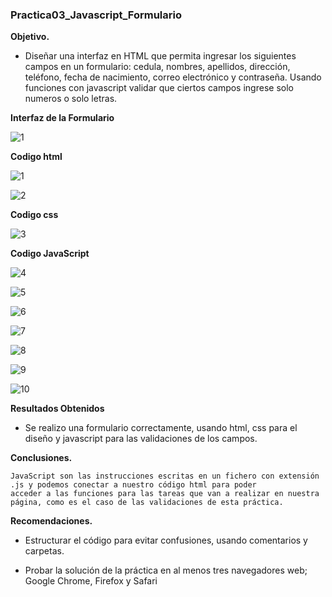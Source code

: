 ### Practica03_Javascript_Formulario

**Objetivo.**

- Diseñar una interfaz en HTML que permita ingresar los siguientes campos en un formulario: cedula, nombres, apellidos, dirección, 
  teléfono, fecha de nacimiento, correo electrónico y contraseña. Usando funciones con javascript validar que ciertos campos ingrese
  solo numeros o solo letras.
  
 **Interfaz de la Formulario**
 
  ![1](https://user-images.githubusercontent.com/56609303/69185010-dd9b0700-0ae3-11ea-8673-edeb88a4dd0c.png)
 
 **Codigo html**
 
 ![1](https://user-images.githubusercontent.com/56609303/69183494-1e455100-0ae1-11ea-94f6-f9d33125d002.png)
 
 ![2](https://user-images.githubusercontent.com/56609303/69183628-5056b300-0ae1-11ea-9679-3c7bc1645e1b.jpg)
 
 **Codigo css**
 
 
![3](https://user-images.githubusercontent.com/56609303/69183754-8eec6d80-0ae1-11ea-95ed-b0a7b70ddd67.jpg)

 **Codigo JavaScript**
 
 ![4](https://user-images.githubusercontent.com/56609303/69183993-faced600-0ae1-11ea-85aa-85d82ebbace2.jpg)
 
 ![5](https://user-images.githubusercontent.com/56609303/69184015-06220180-0ae2-11ea-971e-cb167ffd86c8.jpg)

 ![6](https://user-images.githubusercontent.com/56609303/69184030-0fab6980-0ae2-11ea-8adf-a8f485f1a38f.jpg)
 
 ![7](https://user-images.githubusercontent.com/56609303/69184058-1cc85880-0ae2-11ea-9b65-91953a94888d.jpg)
 
 ![8](https://user-images.githubusercontent.com/56609303/69184073-2487fd00-0ae2-11ea-901f-23a1cc717c45.jpg)
 
 ![9](https://user-images.githubusercontent.com/56609303/69184088-2ce03800-0ae2-11ea-9769-e1bd197b9cdb.jpg)
 
 ![10](https://user-images.githubusercontent.com/56609303/69184109-34074600-0ae2-11ea-962c-324d5d10fc86.jpg)


  **Resultados Obtenidos**
  
  - Se realizo una formulario correctamente, usando html, css para el diseño y javascript para las validaciones de los campos.
  
  **Conclusiones.**
  
    JavaScript son las instrucciones escritas en un fichero con extensión .js y podemos conectar a nuestro código html para poder 
    acceder a las funciones para las tareas que van a realizar en nuestra página, como es el caso de las validaciones de esta práctica.

  
  **Recomendaciones.**
  
  - Estructurar el código para evitar confusiones, usando comentarios y carpetas.
  
  - Probar la solución de la práctica en al menos tres navegadores web; Google Chrome, Firefox y Safari

